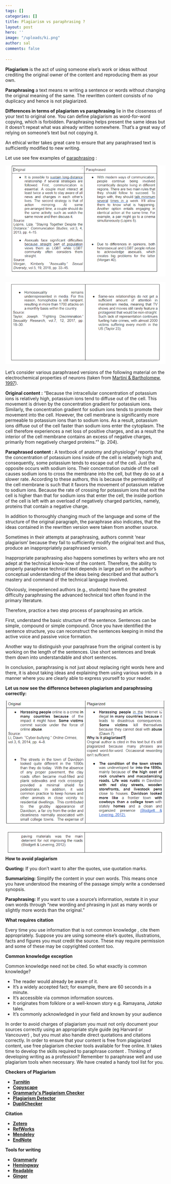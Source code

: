 ```yaml
---
tags: []
categories: []
title: Plagiarism vs paraphrasing ?
layout: post
hero: ''
image: "/uploads/ki.png"
author: sal
comments: false

---
```

**Plagiarism** is the act of using someone else’s work or ideas without crediting the original owner of the content and reproducing them as your own.

**Paraphrasing** a text means re writing a sentence or words without changing the original meaning of the same. The rewritten content consists of no duplicacy and hence is not plagiarized.

**Differences in terms of plagiarism vs paraphrasing** lie in the closeness of your text to original one. You can define plagiarism as word-for-word copying, which is forbidden. Paraphrasing helps present the same ideas but it doesn’t repeat what was already written somewhere. That’s a great way of relying on someone’s text but not copying it.

An ethical writer takes great care to ensure that any paraphrased text is sufficiently modified to new writing.

Let use see few examples of [paraphrasing](https://edubirdie.com/blog/paraphrasing-vs-plagiarism) :

![](/uploads/differences.PNG)

![](/uploads/differences-2.PNG)

Let’s consider various paraphrased versions of the following material on the electrochemical properties of neurons (taken from [Martini & Bartholomew, 1997](https://ori.hhs.gov/education/products/roig_st_johns/Examples%20of%20paraphrasing.html)).

**Original content :** “Because the intracellular concentration of potassium ions is relatively high, potassium ions tend to diffuse out of the cell. This movement is driven by the concentration gradient for potassium ions. Similarly, the concentration gradient for sodium ions tends to promote their movement into the cell. However, the cell membrane is significantly more permeable to potassium ions than to sodium ions. As a result, potassium ions diffuse out of the cell faster than sodium ions enter the cytoplasm. The cell therefore experiences a net loss of positive charges, and as a result the interior of the cell membrane contains an excess of negative charges, primarily from negatively charged proteins.”¹ (p. 204).

**Paraphrased content :** A textbook of anatomy and physiology¹ reports that the concentration of potassium ions inside of the cell is relatively high and, consequently, some potassium tends to escape out of the cell. Just the opposite occurs with sodium ions. Their concentration outside of the cell causes sodium ions to cross the membrane into the cell, but they do so at a slower rate. According to these authors, this is because the permeability of the cell membrane is such that it favors the movement of potassium relative to sodium ions. Because the rate of crossing for potassium ions that exit the cell is higher than that for sodium ions that enter the cell, the inside portion of the cell is left with an overload of negatively charged particles, namely, proteins that contain a negative charge.

In addition to thoroughly changing much of the language and some of the structure of the original paragraph, the paraphrase also indicates, that the ideas contained in the rewritten version were taken from another source.

Sometimes in their attempts at paraphrasing, authors commit ‘near plagiarism’ because they fail to sufficiently modify the original text and thus, produce an inappropriately paraphrased version.

Inappropriate paraphrasing also happens sometimes by writers who are not adept at the technical know-how of the content. Therefore, the ability to properly paraphrase technical text depends in large part on the author’s conceptual understanding of the ideas being described and that author’s mastery and command of the technical language involved.

Obviously, inexperienced authors (e.g., students) have the greatest difficulty paraphrasing the advanced technical text often found in the primary literature.

Therefore, practice a two step process of paraphrasing an article.

First, understand the basic structure of the sentence. Sentences can be simple, compound or simple compound. Once you have identified the sentence structure, you can reconstruct the sentences keeping in mind the active voice and passive voice formation.

Another way to distinguish your paraphrase from the original content is by working on the length of the sentences. Use short sentences and break them down into understandable and short sentences.

In conclusion, paraphrasing is not just about replacing right words here and there, it is about taking ideas and explaining them using various words in a manner where you are clearly able to express yourself to your reader.

**Let us now see the difference between plagiarism and paraphrasing correctly:**

![](/uploads/differences-3.PNG)

![](/uploads/differences-4.PNG)  
**How to avoid plagiarism**

**Quoting:** If you don’t want to alter the quotes, use quotation marks.

**Summarizing:** Simplify the content in your own words. This means once you have understood the meaning of the passage simply write a condensed synopsis.

**Paraphrasing:** If you want to use a source’s information, restate it in your own words through “new wording and phrasing in just as many words or slightly more words than the original.”

**What requires citation**

Every time you use information that is not common knowledge , cite them appropriately. Suppose you are using someone else’s quotes, illustrations, facts and figures you must credit the source. These may require permission and some of these may be copyrighted content too.

**Common knowledge exception**

Common knowledge need not be cited. So what exactly is common knowledge?

- The reader would already be aware of it.
- It’s a widely accepted fact; for example, there are 60 seconds in a minute.
- It’s accessible via common information sources.
- It originates from folklore or a well-known story e.g. Ramayana, _Jataka_ tales.
- It’s commonly acknowledged in your field and known by your audience

In order to avoid charges of plagiarism you must not only document your sources correctly using an appropriate style guide (eg Harvard or Vancouver) , but you must also handle direct quotations and citations correctly. In order to ensure that your content is free from plagiarized content, use free plagiarism checker tools available for free online. It takes time to develop the skills required to paraphrase content . Thinking of developing writing as a profession? Remember to paraphrase well and use plagiarism tools when necessary. We have created a handy tool list for you.

**Checkers of Plagiarism**

- [**Turnitin**](https://www.turnitin.com/)
- [**Copyscape**](https://www.copyscape.com/)
- [**Grammarly's Plagiarism Checker**](https://www.grammarly.com/plagiarism-checker)
- [**Plagiarism Detector**](https://plagiarismdetector.net/)
- [**DupliChecker**](https://www.duplichecker.com/)

**Citation**

- [**Zotero**](https://www.zotero.org/)
- [**RefWorks**](https://www.refworks.com/)
- [**Mendeley**](https://www.mendeley.com/?interaction_required=true)
- [**EndNote**](https://endnote.com/)

**Tools for writing**

- [**Grammarly**](https://www.grammarly.com/)
- [**Hemingway**](http://www.hemingwayapp.com/)
- [**Readable**](https://readable.com/)
- [**Ginger**](https://www.gingersoftware.com/pt)